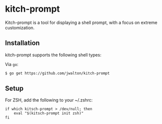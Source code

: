 # kitch-prompt

Kitch-prompt is a tool for displaying a shell prompt, with a focus on extreme customization.

## Installation

kitch-prompt supports the following shell types:

Via `go`:

```sh
$ go get https://github.com/jwalton/kitch-prompt
```

## Setup

For ZSH, add the following to your ~/.zshrc:

```
if which kitsch-prompt > /dev/null; then
    eval "$(kitsch-prompt init zsh)"
fi
```